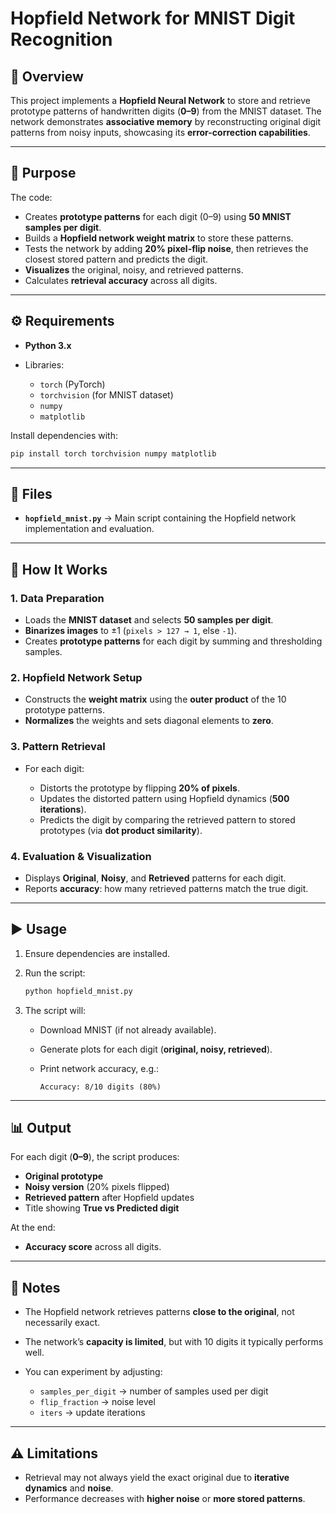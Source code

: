 
# Hopfield Network for MNIST Digit Recognition

## 📌 Overview

This project implements a **Hopfield Neural Network** to store and retrieve prototype patterns of handwritten digits (**0–9**) from the MNIST dataset.
The network demonstrates **associative memory** by reconstructing original digit patterns from noisy inputs, showcasing its **error-correction capabilities**.

---

## 🎯 Purpose

The code:

* Creates **prototype patterns** for each digit (0–9) using **50 MNIST samples per digit**.
* Builds a **Hopfield network weight matrix** to store these patterns.
* Tests the network by adding **20% pixel-flip noise**, then retrieves the closest stored pattern and predicts the digit.
* **Visualizes** the original, noisy, and retrieved patterns.
* Calculates **retrieval accuracy** across all digits.

---

## ⚙️ Requirements

* **Python 3.x**
* Libraries:

  * `torch` (PyTorch)
  * `torchvision` (for MNIST dataset)
  * `numpy`
  * `matplotlib`

Install dependencies with:

```bash
pip install torch torchvision numpy matplotlib
```

---

## 📂 Files

* **`hopfield_mnist.py`** → Main script containing the Hopfield network implementation and evaluation.

---

## 🔎 How It Works

### 1. Data Preparation

* Loads the **MNIST dataset** and selects **50 samples per digit**.
* **Binarizes images** to ±1 (`pixels > 127 → 1`, else `-1`).
* Creates **prototype patterns** for each digit by summing and thresholding samples.

### 2. Hopfield Network Setup

* Constructs the **weight matrix** using the **outer product** of the 10 prototype patterns.
* **Normalizes** the weights and sets diagonal elements to **zero**.

### 3. Pattern Retrieval

* For each digit:

  * Distorts the prototype by flipping **20% of pixels**.
  * Updates the distorted pattern using Hopfield dynamics (**500 iterations**).
  * Predicts the digit by comparing the retrieved pattern to stored prototypes (via **dot product similarity**).

### 4. Evaluation & Visualization

* Displays **Original**, **Noisy**, and **Retrieved** patterns for each digit.
* Reports **accuracy**: how many retrieved patterns match the true digit.

---

## ▶️ Usage

1. Ensure dependencies are installed.
2. Run the script:

   ```bash
   python hopfield_mnist.py
   ```
3. The script will:

   * Download MNIST (if not already available).
   * Generate plots for each digit (**original, noisy, retrieved**).
   * Print network accuracy, e.g.:

     ```
     Accuracy: 8/10 digits (80%)
     ```

---

## 📊 Output

For each digit (**0–9**), the script produces:

* **Original prototype**
* **Noisy version** (20% pixels flipped)
* **Retrieved pattern** after Hopfield updates
* Title showing **True vs Predicted digit**

At the end:

* **Accuracy score** across all digits.

---

## 📝 Notes

* The Hopfield network retrieves patterns **close to the original**, not necessarily exact.
* The network’s **capacity is limited**, but with 10 digits it typically performs well.
* You can experiment by adjusting:

  * `samples_per_digit` → number of samples used per digit
  * `flip_fraction` → noise level
  * `iters` → update iterations

---

## ⚠️ Limitations

* Retrieval may not always yield the exact original due to **iterative dynamics** and **noise**.
* Performance decreases with **higher noise** or **more stored patterns**.



